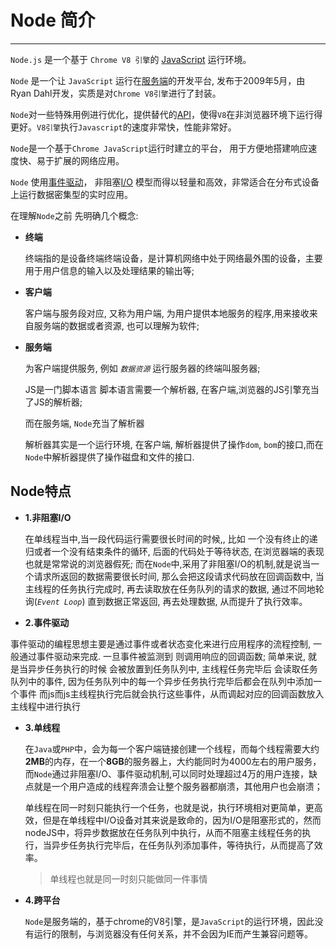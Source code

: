 # Node 简介

---

`Node.js` 是一个基于 `Chrome V8 引擎`的 [JavaScript](https://baike.baidu.com/item/JavaScript/321142) 运行环境。

`Node` 是一个让 `JavaScript` 运行在[服务端](https://baike.baidu.com/item/%E6%9C%8D%E5%8A%A1%E7%AB%AF/6492316)的开发平台, 发布于2009年5月，由Ryan Dahl开发，实质是对`Chrome V8引擎`进行了封装。

`Node`对一些特殊用例进行优化，提供替代的[API](https://baike.baidu.com/item/API/10154)，使得`V8`在非浏览器环境下运行得更好。`V8引擎`执行`Javascript`的速度非常快，性能非常好。

`Node`是一个基于`Chrome JavaScript`运行时建立的平台， 用于方便地搭建响应速度快、易于扩展的网络应用。

`Node` 使用[事件驱动](https://baike.baidu.com/item/%E4%BA%8B%E4%BB%B6%E9%A9%B1%E5%8A%A8/9597519)， 非阻塞[I/O](https://baike.baidu.com/item/I%2FO/84718) 模型而得以轻量和高效，非常适合在分布式设备上运行数据密集型的实时应用。

在理解`Node`之前 先明确几个概念:

- **终端**

  终端指的是设备终端终端设备，是计算机网络中处于网络最外围的设备，主要用于用户信息的输入以及处理结果的输出等;

- **客户端**

  客户端与服务段对应, 又称为用户端, 为用户提供本地服务的程序,用来接收来自服务端的数据或者资源, 也可以理解为软件;

- **服务端**

  为客户端提供服务, 例如 *`数据资源`*
  运行服务器的终端叫服务器;

  JS是一门脚本语言 脚本语言需要一个解析器, 在客户端,浏览器的JS引擎充当了JS的解析器;

  而在服务端, `Node`充当了解析器

  解析器其实是一个运行环境, 在客户端, 解析器提供了操作`dom`, `bom`的接口,而在`Node`中解析器提供了操作磁盘和文件的接口.

## Node特点

- **1.非阻塞I/O**

  在单线程当中,当一段代码运行需要很长时间的时候,, 比如 一个没有终止的递归或者一个没有结束条件的循环, 后面的代码处于等待状态, 在浏览器端的表现也就是常常说的浏览器假死; 而在`Node`中,采用了非阻塞I/O的机制,就是说当一个请求所返回的数据需要很长时间, 那么会把这段请求代码放在回调函数中, 当主线程的任务执行完成时, 再去读取放在任务队列的请求的数据, 通过不同地轮询(*`Event Loop`*) 直到数据正常返回, 再去处理数据, 从而提升了执行效率。

- **2.事件驱动**

事件驱动的编程思想主要是通过事件或者状态变化来进行应用程序的流程控制, 一般通过事件驱动来完成. 一旦事件被监测到 则调用响应的回调函数; 简单来说, 就是当异步任务执行的时候 会被放置到任务队列中, 主线程任务完毕后 会读取任务队列中的事件, 因为任务队列中的每一个异步任务执行完毕后都会在队列中添加一个事件 而js而js主线程执行完后就会执行这些事件，从而调起对应的回调函数放入主线程中进行执行

- **3.单线程**

  在`Java`或`PHP`中，会为每一个客户端链接创建一个线程，而每个线程需要大约**2MB**的内存，在一个**8GB**的服务器上，大约能同时为4000左右的用户服务，而`Node`通过非阻塞I/O、事件驱动机制,可以同时处理超过4万的用户连接，缺点就是一个用户造成的线程奔溃会让整个服务器都崩溃，其他用户也会崩溃；

  单线程在同一时刻只能执行一个任务，也就是说，执行环境相对更简单，更高效，但是在单线程中I/O设备对其来说是致命的，因为I/O是阻塞形式的，然而nodeJS中，将异步数据放在任务队列中执行，从而不阻塞主线程任务的执行，当异步任务执行完毕后，在任务队列添加事件，等待执行，从而提高了效率。

  > 单线程也就是同一时刻只能做同一件事情

- **4.跨平台**

  `Node`是服务端的，基于chrome的V8引擎，是`JavaScript`的运行环境，因此没有运行的限制，与浏览器没有任何关系，并不会因为IE而产生兼容问题等。

